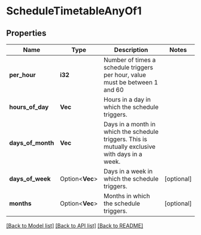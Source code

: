 # ScheduleTimetableAnyOf1

## Properties

Name | Type | Description | Notes
------------ | ------------- | ------------- | -------------
**per_hour** | **i32** | Number of times a schedule triggers per hour, value must be between 1 and 60 | 
**hours_of_day** | **Vec<i32>** | Hours in a day in which the schedule triggers. | 
**days_of_month** | **Vec<i32>** | Days in a month in which the schedule triggers. This is mutually exclusive with days in a week. | 
**days_of_week** | Option<**Vec<String>**> | Days in a week in which the schedule triggers. | [optional]
**months** | Option<**Vec<String>**> | Months in which the schedule triggers. | [optional]

[[Back to Model list]](../README.md#documentation-for-models) [[Back to API list]](../README.md#documentation-for-api-endpoints) [[Back to README]](../README.md)



